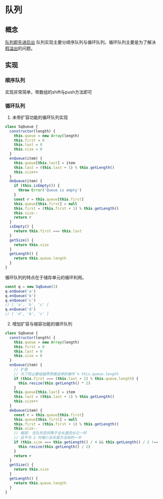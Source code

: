 # 队列

## 概念
[队列即先进后出](https://user-gold-cdn.xitu.io/2018/5/20/1637cba2a6155793?w=640&h=419&f=png&s=15737)
队列实现主要分顺序队列与循环队列。循环队列主要是为了解决[假溢出](http://blog.longjiazuo.com/archives/4203)的问题。

## 实现

### 顺序队列
实现非常简单，带数组的shift与push方法即可

### 循环队列
1. 未带扩容功能的循环队列实现
```js
class SqQueue {
  constructor(length) {
    this.queue = new Array(length)
    this.first = 0
    this.last = 0
    this.size = 0
  }
  enQueue(item) {
    this.queue[this.last] = item
    this.last = (this.last + 1) % this.getLength()
    this.size++
  }
  deQueue(item) {
    if (this.isEmpty()) {
      throw Error('Queue is empty')
    }    
    const r = this.queue[this.first]
    this.queue[this.first] = null
    this.first = (this.first + 1) % this.getLength()
    this.size--
    return r
  }
  isEmpty() {
    return this.first === this.last
  }  
  getSize() {
    return this.size
  }
  getLength() {
    return this.queue.length
  }
}
```
循环队列的特点在于储存单元的循环利用。
```js
const q = new SqQueue(3)
q.enQueue('a')
q.enQueue('b')
q.enQueue('c')
// [ 'a', 'b', 'c' ]
q.enQueue('d')
// [ 'd', 'b', 'c' ]
```
2. 增加扩容与缩容功能的循环队列
```js
class SqQueue {
  constructor(length) {
    this.queue = new Array(length)
    this.first = 0
    this.last = 0
    this.size = 0
  }
  enQueue(item) {
    // 扩容
    // 为了防止数组越界而做这样的操作 % this.queue.length
    if (this.first === (this.last + 1) % this.queue.length) {
      this.resize(this.getLength() * 2)
    }    
    this.queue[this.last] = item
    this.last = (this.last + 1) % this.getLength()
    this.size++
  }
  deQueue(item) {
    const r = this.queue[this.first]
    this.queue[this.first] = null
    this.first = (this.first + 1) % this.getLength()
    this.size--
    // 缩容: 在队列空间等于总长度四分之一时
    // 且不为 2 时缩小总长度为当前的一半
    if (this.size === this.getLength() / 4 && this.getLength() / 2 !== 0) {
      this.resize(this.getLength() / 2)
    }    
    return r
  }
  getSize() {
    return this.size
  }
  getLength() {
    return this.queue.length
  }
}
```